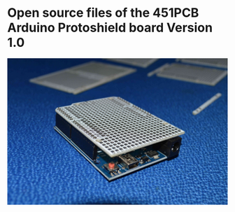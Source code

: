 # Open source files of the 451PCB Arduino Protoshield board Version 1.0


![alt text](https://github.com/451PCBCOM/Arduino-Protoshield-Board/blob/master/FILES/version%201.0/PICTURES/451PCB-ejemplo-arduino-low-lte.jpg)
